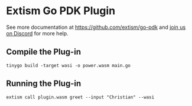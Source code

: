 # Extism Go PDK Plugin

See more documentation at https://github.com/extism/go-pdk and
[join us on Discord](https://extism.org/discord) for more help.

## Compile the Plug-in

```
tinygo build -target wasi -o power.wasm main.go
```

## Running the Plug-in

```
extism call plugin.wasm greet --input "Christian" --wasi
```